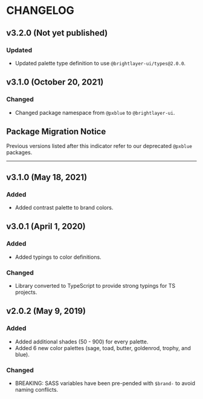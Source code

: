 # CHANGELOG

## v3.2.0 (Not yet published)

### Updated

-   Updated palette type definition to use `@brightlayer-ui/types@2.0.0`.

## v3.1.0 (October 20, 2021)

### Changed

-   Changed package namespace from `@pxblue` to `@brightlayer-ui`.

## Package Migration Notice

Previous versions listed after this indicator refer to our deprecated `@pxblue` packages.

---

## v3.1.0 (May 18, 2021)

### Added

-   Added contrast palette to brand colors.

## v3.0.1 (April 1, 2020)

### Added

-   Added typings to color definitions.

### Changed

-   Library converted to TypeScript to provide strong typings for TS projects.

## v2.0.2 (May 9, 2019)

### Added

-   Added additional shades (50 - 900) for every palette.
-   Added 6 new color palettes (sage, toad, butter, goldenrod, trophy, and blue).

### Changed

-   BREAKING: SASS variables have been pre-pended with `$brand-` to avoid naming conflicts.
